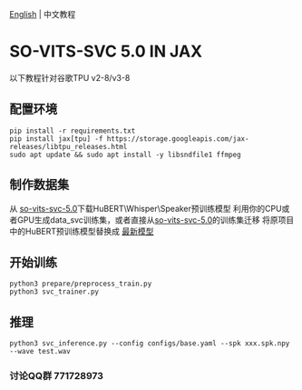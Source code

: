 [English](README.md) | 中文教程
# SO-VITS-SVC 5.0 IN JAX
以下教程针对谷歌TPU v2-8/v3-8

## 配置环境
	pip install -r requirements.txt
	pip install jax[tpu] -f https://storage.googleapis.com/jax-releases/libtpu_releases.html
	sudo apt update && sudo apt install -y libsndfile1 ffmpeg
## 制作数据集
从 [so-vits-svc-5.0](https://github.com/PlayVoice/so-vits-svc-5.0)下载HuBERT\Whisper\Speaker预训练模型
利用你的CPU或者GPU生成data_svc训练集，或者直接从[so-vits-svc-5.0](https://github.com/PlayVoice/so-vits-svc-5.0)的训练集迁移
将原项目中的HuBERT预训练模型替换成 [最新模型](https://github.com/bshall/hubert/releases/download/v0.2/hubert-soft-35d9f29f.pt)
## 开始训练
	python3 prepare/preprocess_train.py
	python3 svc_trainer.py
## 推理
	python3 svc_inference.py --config configs/base.yaml --spk xxx.spk.npy --wave test.wav

### 讨论QQ群 771728973